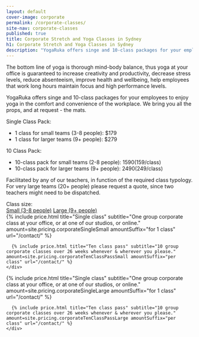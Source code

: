 ```yaml
---
layout: default
cover-image: corporate
permalink: /corporate-classes/
site-nav: corporate-classes
published: true
title: Corporate Stretch and Yoga Classes in Sydney
h1: Corporate Stretch and Yoga Classes in Sydney
description: "YogaRuka offers singe and 10-class packages for your employees to enjoy yoga in the comfort and convenience of the workplace. We bring you all the props, and at request - the mats."
---
```


<section markdown="1" class="Longform Longform--blogpost">
The bottom line of yoga is thorough mind-body balance, thus yoga at your office is guaranteed to increase creativity and productivity, decrease stress levels, reduce absenteeism, improve health and wellbeing, help employees that work long hours maintain focus and high performance levels.

YogaRuka offers singe and 10-class packages for your employees to enjoy yoga in the comfort and convenience of the workplace. We bring you all the props, and at request - the mats.

Single Class Pack:

- 1 class for small teams (3-8 people): $179
- 1 class for larger teams (9+ people): $279

10 Class Pack:

- 10-class pack for small teams (2-8 people): $1590 ($159/class)
- 10-class pack for larger teams (9+ people): $2490 ($249/class)

Facilitated by any of our teachers, in function of the required class typology. For very large teams (20+ people) please request a quote, since two teachers might need to be dispatched.
</section>

<div class="container container--sm">
  <label>Class size:</label>
  <div class="tabs">
    <a class="tabs-button is-active" href="#small">Small (3-8 people)</a>
    <a class="tabs-button" href="#large">Large (9+ people)</a>
  </div>

  <div class="tabs-content is-active" id="small">
    <div class="Prices">
      {% include price.html title="Single class" subtitle="One group corporate class at your office, or at one of our studios, or online." amount=site.pricing.corporateSingleSmall amountSuffix="for 1 class" url="/contact/" %}

      {% include price.html title="Ten class pass" subtitle="10 group corporate classes over 26 weeks whenever & wherever you please." amount=site.pricing.corporateTenClassPassSmall amountSuffix="per class" url="/contact/" %}
    </div>
  </div>
  <div class="tabs-content" id="large">
    <div class="Prices">
      {% include price.html title="Single class" subtitle="One group corporate class at your office, or at one of our studios, or online." amount=site.pricing.corporateSingleLarge amountSuffix="for 1 class" url="/contact/" %}

      {% include price.html title="Ten class pass" subtitle="10 group corporate classes over 26 weeks whenever & wherever you please." amount=site.pricing.corporateTenClassPassLarge amountSuffix="per class" url="/contact/" %}
    </div>
  </div>
</div>